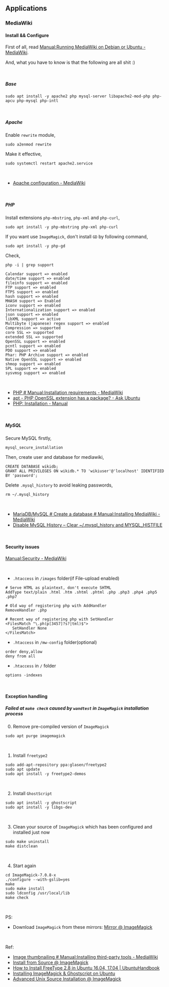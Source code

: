 ## Applications

### MediaWiki

#### Install && Configure

First of all, read [Manual:Running MediaWiki on Debian or Ubuntu - MediaWiki](https://www.mediawiki.org/wiki/Manual:Running_MediaWiki_on_Debian_or_Ubuntu).

And, what you have to know is that the following are all shit :)

<br/>

##### Base

```shell
sudo apt install -y apache2 php mysql-server libapache2-mod-php php-apcu php-mysql php-intl
```

<br/>

##### Apache

Enable ```rewrite``` module,

```shell
sudo a2enmod rewrite
```

Make it effective,

```shell
sudo systemctl restart apache2.service
```

<br/>

- [Apache configuration - MediaWiki](https://www.mediawiki.org/wiki/Apache_configuration)

<br/>

##### PHP

Install extensions ```php-mbstring```, ```php-xml``` and ```php-curl```,

```shell
sudo apt install -y php-mbstring php-xml php-curl
```

If you want use ```ImageMagick```, don't install ```GD``` by following command,

```shell
sudo apt install -y php-gd
```

Check,

```shell
php -i | grep support
```

```
Calendar support => enabled
date/time support => enabled
fileinfo support => enabled
FTP support => enabled
FTPS support => enabled
hash support => enabled
MHASH support => Enabled
iconv support => enabled
Internationalization support => enabled
json support => enabled
libXML support => active
Multibyte (japanese) regex support => enabled
Compression => supported
core SSL => supported
extended SSL => supported
OpenSSL support => enabled
pcntl support => enabled
PDO support => enabled
Phar: PHP Archive support => enabled
Native OpenSSL support => enabled
shmop support => enabled
SPL support => enabled
sysvmsg support => enabled
```

<br/>

- [PHP # Manual:Installation requirements - MediaWiki](https://www.mediawiki.org/wiki/Manual:Installation_requirements#PHP)
- [apt - PHP OpenSSL extension has a package? - Ask Ubuntu](https://askubuntu.com/questions/323005/php-openssl-extension-has-a-package)
- [PHP: Installation - Manual](http://php.net/manual/en/pcre.installation.php)

<br/>

##### MySQL

Secure MySQL firstly,

```shell
mysql_secure_installation
```

Then, create user and database for mediawiki,

```mysql
CREATE DATABASE wikidb;
GRANT ALL PRIVILEGES ON wikidb.* TO 'wikiuser'@'localhost' IDENTIFIED BY 'password';
```

Delete ```.mysql_history``` to avoid leaking passwords,

```shell
rm ~/.mysql_history
```

<br/>

- [MariaDB/MySQL # Create a database # Manual:Installing MediaWiki - MediaWiki](https://www.mediawiki.org/wiki/Manual:Installing_MediaWiki#MariaDB/MySQL)
- [Disable MySQL History &#8211; Clear ~/.mysql_history and MYSQL_HISTFILE](https://www.thegeekstuff.com/2010/01/disable-mysql-history-clear-mysql_history-and-mysql_histfile/)

<br/>

#### Security issues

[Manual:Security - MediaWiki](https://www.mediawiki.org/wiki/Manual:Security)

<br/>

- ```.htaccess``` in ```/images``` folder(if File-upload enabled)

```
# Serve HTML as plaintext, don't execute SHTML
AddType text/plain .html .htm .shtml .phtml .php .php3 .php4 .php5 .php7

# Old way of registering php with AddHandler
RemoveHandler .php

# Recent way of registering php with SetHandler
<FilesMatch "\.ph(p[3457]?s?|tml)$">
   SetHandler None
</FilesMatch>
```

- ```.htaccess``` in ```/mw-config``` folder(optional)

```
order deny,allow
deny from all
```

- ```.htaccess``` in ```/``` folder

```
options -indexes
```

<br/>

#### Exception handling

##### Failed at ```make check``` caused by ```wandtest``` in ```ImageMagick``` installation process

0. Remove pre-compiled version of ```ImageMagick```

```shell
sudo apt purge imagemagick
```

<br/>

1. Install ```freetype2```

```shell
sudo add-apt-repository ppa:glasen/freetype2
sudo apt update
sudo apt install -y freetype2-demos
```

<br/>

2. Install ```GhostScript```

```shell
sudo apt install -y ghostscript
sudo apt install -y libgs-dev
```

<br/>

3. Clean your source of ```ImageMagick``` which has been configured and installed just now

```shell
sudo make uninstall
make distclean
```

<br/>

4. Start again

```shell
cd ImageMagick-7.0.8-x
./configure --with-gslib=yes
make
sudo make install
sudo ldconfig /usr/local/lib
make check
```

<br/>

PS:

- Download ```ImageMagick``` from these mirrors: [Mirror @ ImageMagick](http://www.imagemagick.org/script/mirror.php)

<br/>

Ref:

- [Image thumbnailing # Manual:Installing third-party tools - MediaWiki](https://www.mediawiki.org/wiki/Manual:Installing_third-party_tools#Image_thumbnailing)
- [Install from Source @ ImageMagick](http://www.imagemagick.org/script/install-source.php)
- [How to Install FreeType 2.8 in Ubuntu 16.04, 17.04 | UbuntuHandbook](http://ubuntuhandbook.org/index.php/2017/06/install-freetype-2-8-in-ubuntu-16-04-17-04/)
- [Installing ImageMagick &amp; Ghostscript on Ubuntu](https://gist.github.com/leomelzer/3949356)
- [Advanced Unix Source Installation @ ImageMagick](http://www.imagemagick.org/script/advanced-unix-installation.php)
